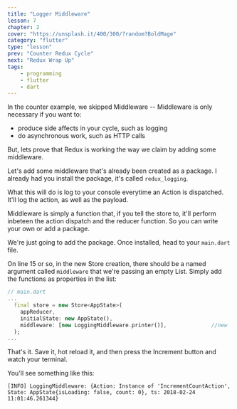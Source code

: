 ```yaml
---
title: "Logger Middleware"
lesson: 7
chapter: 2
cover: "https://unsplash.it/400/300/?random?BoldMage"
category: "flutter"
type: "lesson"
prev: "Counter Redux Cycle"
next: "Redux Wrap Up"
tags:
    - programming
    - flutter
    - dart
---
```


In the counter example, we skipped Middleware -- Middleware is only necessary if you want to:

* produce side affects in your cycle, such as logging
* do asynchronous work, such as HTTP calls

But, lets prove that Redux is working the way we claim by adding some middleware.

Let's add some middleware that's already been created as a package. I already had you install the package, it's called `redux_logging`.

What this will do is log to your console everytime an Action is dispatched. It'll log the action, as well as the payload.

Middleware is simply a function that, if you tell the store to, it'll perform inbeteen the action dispatch and the reducer function. So you can write your own or add a package.

We're just going to add the package. Once installed, head to your `main.dart` file.

On line 15 or so, in the new Store creation, there should be a named argument called `middleware` that we're passing an empty List. Simply add the functions as properties in the list:

```dart
// main.dart
...
  final store = new Store<AppState>(
    appReducer,
    initialState: new AppState(),
    middleware: [new LoggingMiddleware.printer()],              //new
  );
...
```

That's it. Save it, hot reload it, and then press the Increment button and watch your terminal.

You'll see something like this:

```
[INFO] LoggingMiddleware: {Action: Instance of 'IncrementCountAction', State: AppState{isLoading: false, count: 0}, ts: 2018-02-24 11:01:46.261344}
```

